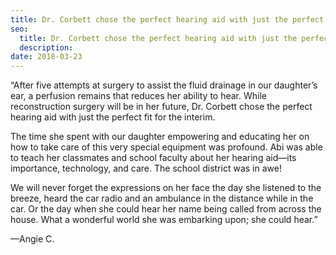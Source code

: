 ```yaml
---
title: Dr. Corbett chose the perfect hearing aid with just the perfect fit…
seo:
  title: Dr. Corbett chose the perfect hearing aid with just the perfect fit…
  description:
date: 2018-03-23
---
```


“After five attempts at surgery to assist the fluid drainage in our daughter’s ear, a perfusion remains that reduces her ability to hear. While reconstruction surgery will be in her future, Dr. Corbett chose the perfect hearing aid with just the perfect fit for the interim.

The time she spent with our daughter empowering and educating her on how to take care of this very special equipment was profound. Abi was able to teach her classmates and school faculty about her hearing aid—its importance, technology, and care. The school district was in awe!

We will never forget the expressions on her face the day she listened to the breeze, heard the car radio and an ambulance in the distance while in the car. Or the day when she could hear her name being called from across the house. What a wonderful world she was embarking upon; she could hear.”

—Angie C.
